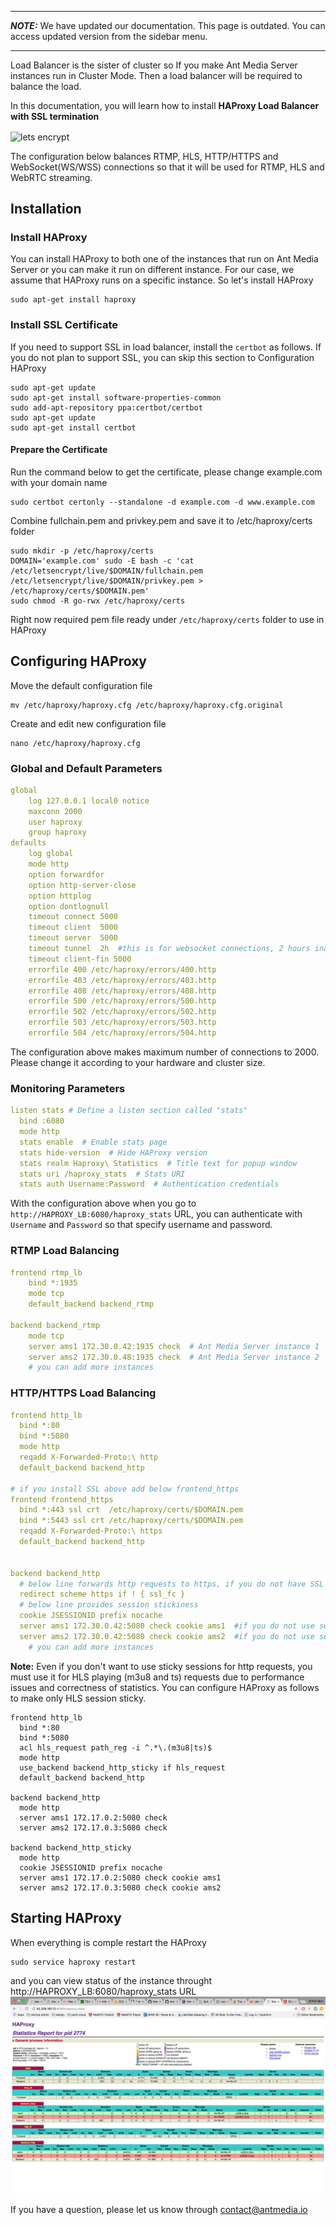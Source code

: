 ***
**_NOTE:_** We have updated our documentation. This page is outdated. You can access updated version from the sidebar menu.
***
Load Balancer is the sister of cluster so If you make Ant Media Server instances run in Cluster Mode. 
Then a load balancer will be required to balance the load. 

In this documentation, you will learn how to install **HAProxy Load Balancer with SSL termination**

<img src="https://antmedia.io/wp-content/uploads/2018/07/haproxy_ssl.png" alt="lets encrypt" align="center" />


The configuration below balances RTMP, HLS, HTTP/HTTPS and WebSocket(WS/WSS) connections so that it will be used for RTMP, HLS and WebRTC streaming. 

## Installation

### Install HAProxy

You can install HAProxy to both one of the instances that run on Ant Media Server or you can make it run on different instance.
For our case, we assume that HAProxy runs on a specific instance. So let's install HAProxy

```
sudo apt-get install haproxy
```
### Install SSL Certificate
If you need to support SSL in load balancer, install the `certbot` as follows. If you do not plan to support SSL, you can skip this section to Configuration HAProxy 
```
sudo apt-get update
sudo apt-get install software-properties-common
sudo add-apt-repository ppa:certbot/certbot
sudo apt-get update
sudo apt-get install certbot
```

#### Prepare the Certificate
Run the command below to get the certificate, please change example.com with your domain name
```
sudo certbot certonly --standalone -d example.com -d www.example.com
```

Combine fullchain.pem and privkey.pem and save it to /etc/haproxy/certs folder
```
sudo mkdir -p /etc/haproxy/certs
DOMAIN='example.com' sudo -E bash -c 'cat /etc/letsencrypt/live/$DOMAIN/fullchain.pem /etc/letsencrypt/live/$DOMAIN/privkey.pem > /etc/haproxy/certs/$DOMAIN.pem'
sudo chmod -R go-rwx /etc/haproxy/certs
```
Right now required pem file ready under `/etc/haproxy/certs` folder to use in HAProxy

## Configuring HAProxy

Move the default configuration file
```
mv /etc/haproxy/haproxy.cfg /etc/haproxy/haproxy.cfg.original
```

Create and edit new configuration file
```
nano /etc/haproxy/haproxy.cfg
```

### Global and Default Parameters

```yaml
global
    log 127.0.0.1 local0 notice
    maxconn 2000
    user haproxy
    group haproxy
defaults
    log global
    mode http
    option forwardfor
    option http-server-close
    option httplog
    option dontlognull
    timeout connect 5000
    timeout client  5000
    timeout server  5000
    timeout tunnel  2h  #this is for websocket connections, 2 hours inactivity timeout
    timeout client-fin 5000
    errorfile 400 /etc/haproxy/errors/400.http
    errorfile 403 /etc/haproxy/errors/403.http
    errorfile 408 /etc/haproxy/errors/408.http 
    errorfile 500 /etc/haproxy/errors/500.http
    errorfile 502 /etc/haproxy/errors/502.http
    errorfile 503 /etc/haproxy/errors/503.http
    errorfile 504 /etc/haproxy/errors/504.http
```
The configuration above makes maximum number of connections to 2000. Please change it according to your hardware and cluster size.

### Monitoring Parameters  
```yaml
listen stats # Define a listen section called "stats"
  bind :6080 
  mode http
  stats enable  # Enable stats page
  stats hide-version  # Hide HAProxy version
  stats realm Haproxy\ Statistics  # Title text for popup window
  stats uri /haproxy_stats  # Stats URI
  stats auth Username:Password  # Authentication credentials
```
With the configuration above when you go to `http://HAPROXY_LB:6080/haproxy_stats` URL, you can authenticate
with `Username` and `Password` so that specify username and password.

### RTMP Load Balancing
```yaml
frontend rtmp_lb
    bind *:1935 
    mode tcp
    default_backend backend_rtmp

backend backend_rtmp
    mode tcp
    server ams1 172.30.0.42:1935 check  # Ant Media Server instance 1
    server ams2 172.30.0.48:1935 check  # Ant Media Server instance 2
    # you can add more instances 
```    

### HTTP/HTTPS Load Balancing
```yaml
frontend http_lb
  bind *:80
  bind *:5080
  mode http
  reqadd X-Forwarded-Proto:\ http
  default_backend backend_http

# if you install SSL above add below frontend_https
frontend frontend_https
  bind *:443 ssl crt  /etc/haproxy/certs/$DOMAIN.pem
  bind *:5443 ssl crt /etc/haproxy/certs/$DOMAIN.pem
  reqadd X-Forwarded-Proto:\ https
  default_backend backend_http


backend backend_http
  # below line forwards http requests to https, if you do not have SSL termination, remove it
  redirect scheme https if ! { ssl_fc }  
  # below line provides session stickiness
  cookie JSESSIONID prefix nocache  
  server ams1 172.30.0.42:5080 check cookie ams1  #if you do not use session stickiness, remove cookie ams1
  server ams2 172.30.0.42:5080 check cookie ams2  #if you do not use session stickiness, remove cookie ams2
    # you can add more instances 
```

**Note:** Even if you don't want to use sticky sessions for http requests, you must use it for HLS playing (m3u8 and ts) requests due to performance issues and correctness of statistics. You can configure HAProxy as follows to make only HLS session sticky.
```
frontend http_lb
  bind *:80
  bind *:5080
  acl hls_request path_reg -i ^.*\.(m3u8|ts)$
  mode http
  use_backend backend_http_sticky if hls_request
  default_backend backend_http

backend backend_http
  mode http
  server ams1 172.17.0.2:5080 check   
  server ams2 172.17.0.3:5080 check   

backend backend_http_sticky
  mode http
  cookie JSESSIONID prefix nocache  
  server ams1 172.17.0.2:5080 check cookie ams1  
  server ams2 172.17.0.3:5080 check cookie ams2  
``` 



## Starting HAProxy

When everything is comple restart the HAProxy
```
sudo service haproxy restart
```
and you can view status of the instance throught http://HAPROXY_LB:6080/haproxy_stats URL
![HAProxy Stats Panel](images/HAProxy_Stats.png)

If you have a question, please let us know through contact@antmedia.io